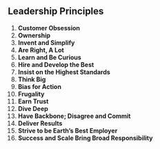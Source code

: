 ## Leadership Principles

1. **Customer Obsession**
2. **Ownership**
3. **Invent and Simplify**
4. **Are Right, A Lot**
5. **Learn and Be Curious**
6. **Hire and Develop the Best**
7. **Insist on the Highest Standards**
8. **Think Big**
9. **Bias for Action**
10. **Frugality**
11. **Earn Trust**
12. **Dive Deep**
13. **Have Backbone; Disagree and Commit**
14. **Deliver Results**
15. **Strive to be Earth’s Best Employer**
16. **Success and Scale Bring Broad Responsibility**